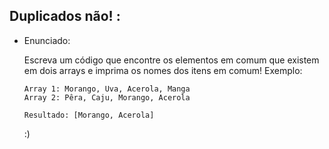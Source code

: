 ## Duplicados não! :

- Enunciado:

  Escreva um código que encontre os elementos em comum que existem em dois arrays e imprima os nomes dos itens em comum! Exemplo:

  ```
  Array 1: Morango, Uva, Acerola, Manga
  Array 2: Pêra, Caju, Morango, Acerola

  Resultado: [Morango, Acerola]
  ```

  :)
